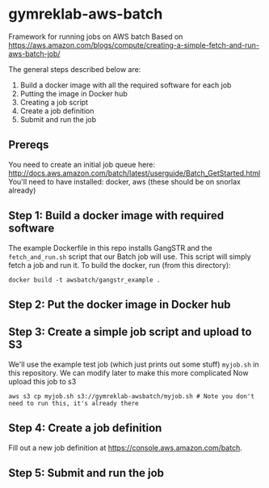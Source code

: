 # gymreklab-aws-batch
Framework for running jobs on AWS batch
Based on https://aws.amazon.com/blogs/compute/creating-a-simple-fetch-and-run-aws-batch-job/

The general steps described below are:

1. Build a docker image with all the required software for each job
2. Putting the image in Docker hub
3. Creating a job script
4. Create a job definition
5. Submit and run the job

## Prereqs

You need to create an initial job queue here: http://docs.aws.amazon.com/batch/latest/userguide/Batch_GetStarted.html
You'll need to have installed: docker, aws (these should be on snorlax already)

## Step 1: Build a docker image with required software

The example Dockerfile in this repo installs GangSTR and the `fetch_and_run.sh` script that our Batch job will use. This script will simply fetch a job and run it. To build the docker, run (from this directory):

```
docker build -t awsbatch/gangstr_example .
```

## Step 2: Put the docker image in Docker hub


## Step 3: Create a simple job script and upload to S3

We'll use the example test job (which just prints out some stuff) `myjob.sh` in this repository. We can modify later to make this more complicated
Now upload this job to s3

```
aws s3 cp myjob.sh s3://gymreklab-awsbatch/myjob.sh # Note you don't need to run this, it's already there
```

## Step 4: Create a job definition

Fill out a new job definition at https://console.aws.amazon.com/batch.

## Step 5: Submit and run the job
